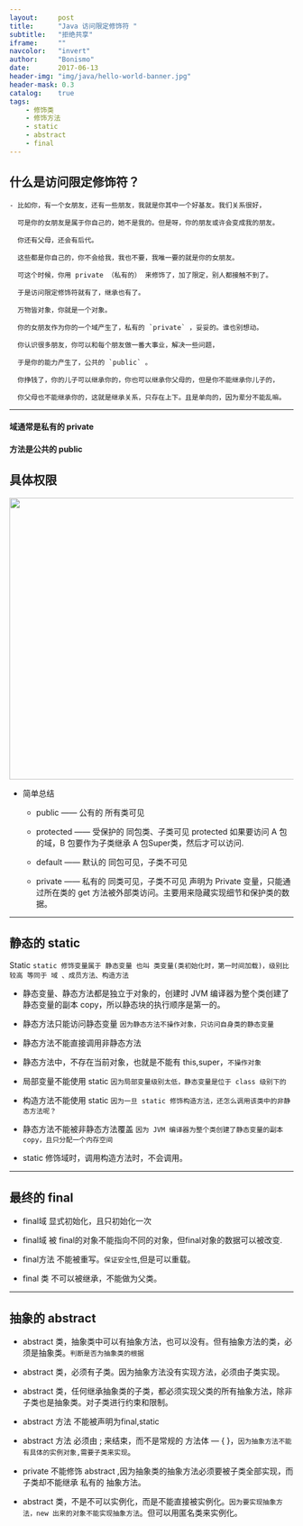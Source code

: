 ```yaml
---
layout:     post
title:      "Java 访问限定修饰符 "
subtitle:   "拒绝共享"
iframe:     ""
navcolor:   "invert"
author:     "Bonismo"
date:       2017-06-13
header-img: "img/java/hello-world-banner.jpg"
header-mask: 0.3
catalog:    true
tags:
    - 修饰类
    - 修饰方法
    - static
    - abstract
    - final
---
```


## 什么是访问限定修饰符？

    - 比如你，有一个女朋友，还有一些朋友，我就是你其中一个好基友。我们关系很好，

      可是你的女朋友是属于你自己的，她不是我的。但是呀，你的朋友或许会变成我的朋友。

      你还有父母，还会有后代。

      这些都是你自己的，你不会给我，我也不要，我唯一要的就是你的女朋友。

      可这个时候，你用 private （私有的） 来修饰了，加了限定，别人都接触不到了。

      于是访问限定修饰符就有了，继承也有了。

      万物皆对象，你就是一个对象。

      你的女朋友作为你的一个域产生了，私有的 `private` ，妥妥的。谁也别想动。

      你认识很多朋友，你可以和每个朋友做一番大事业，解决一些问题，

      于是你的能力产生了，公共的 `public` 。

      你挣钱了，你的儿子可以继承你的，你也可以继承你父母的，但是你不能继承你儿子的，

      你父母也不能继承你的，这就是继承关系，只存在上下。且是单向的，因为辈分不能乱嘛。

-----

#### 域通常是私有的 private

#### 方法是公共的 public

## 具体权限

<div>
    <img src="https://github.com/StayHungryStayFoolish/stayhungrystayfoolish.github.io/blob/master/img/java/access.png?raw=true" height="500" width="1250" />
</div>


- 简单总结

    - public —— 公有的        所有类可见

    - protected —— 受保护的   同包类、子类可见  protected 如果要访问 A 包的域，B 包要作为子类继承 A 包Super类，然后才可以访问.

    - default —— 默认的      同包可见，子类不可见

    - private —— 私有的      同类可见，子类不可见         声明为 Private 变量，只能通过所在类的 get 方法被外部类访问。主要用来隐藏实现细节和保护类的数据。

-----

## 静态的 static

Static `static 修饰变量属于 静态变量 也叫 类变量(类初始化时，第一时间加载)，级别比较高 等同于 域 、成员方法、构造方法`

- 静态变量、静态方法都是独立于对象的，创建时 JVM 编译器为整个类创建了静态变量的副本 copy，所以静态块的执行顺序是第一的。

- 静态方法只能访问静态变量 `因为静态方法不操作对象，只访问自身类的静态变量`

- 静态方法不能直接调用非静态方法

- 静态方法中，不存在当前对象，也就是不能有 this,super，`不操作对象`

- 局部变量不能使用 static `因为局部变量级别太低，静态变量是位于 class 级别下的`

- 构造方法不能使用 static `因为一旦 static 修饰构造方法，还怎么调用该类中的非静态方法呢？`

- 静态方法不能被非静态方法覆盖 `因为 JVM 编译器为整个类创建了静态变量的副本 copy，且只分配一个内存空间`

- static 修饰域时，调用构造方法时，不会调用。

----

## 最终的 final


- final域 显式初始化，且只初始化一次

- final域 被 final的对象不能指向不同的对象，但final对象的数据可以被改变.

- final方法 不能被重写。`保证安全性`,但是可以重载。

- final 类  不可以被继承，不能做为父类。

----

## 抽象的 abstract

- abstract 类，抽象类中可以有抽象方法，也可以没有。但有抽象方法的类，必须是抽象类。`判断是否为抽象类的根据`

- abstract 类，必须有子类。因为抽象方法没有实现方法，必须由子类实现。

- abstract 类，任何继承抽象类的子类，都必须实现父类的所有抽象方法，除非子类也是抽象类。对子类进行约束和限制。

- abstract 方法 不能被声明为final,static

- abstract 方法 必须由 ; 来结束，而不是常规的 方法体 — { }，`因为抽象方法不能有具体的实例对象,需要子类来实现`。

- private 不能修饰 abstract ,因为抽象类的抽象方法必须要被子类全部实现，而子类却不能继承 私有的 抽象方法。

- abstract 类，不是不可以实例化，而是不能直接被实例化。`因为要实现抽象方法，new 出来的对象不能实现抽象方法`。但可以用匿名类来实例化。

